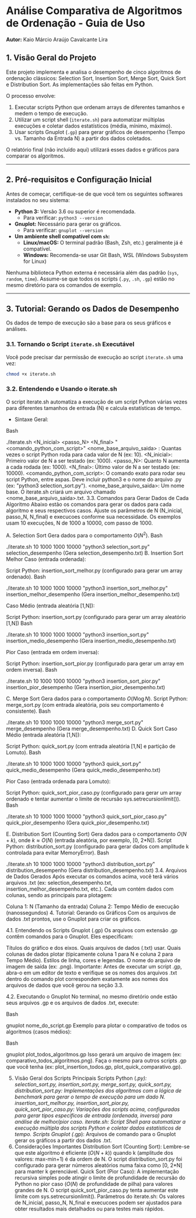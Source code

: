 # Análise Comparativa de Algoritmos de Ordenação - Guia de Uso

**Autor:** Kaio Márcio Araújo Cavalcante Lira

## 1. Visão Geral do Projeto

Este projeto implementa e analisa o desempenho de cinco algoritmos de ordenação clássicos: Selection Sort, Insertion Sort, Merge Sort, Quick Sort e Distribution Sort. As implementações são feitas em Python.

O processo envolve:
1.  Executar scripts Python que ordenam arrays de diferentes tamanhos e medem o tempo de execução.
2.  Utilizar um script shell (`iterate.sh`) para automatizar múltiplas execuções e coletar dados estatísticos (média, mínimo, máximo).
3.  Usar scripts Gnuplot (`.gp`) para gerar gráficos de desempenho (Tempo vs. Tamanho da Entrada N) a partir dos dados coletados.

O relatório final (não incluído aqui) utilizará esses dados e gráficos para comparar os algoritmos.

---
## 2. Pré-requisitos e Configuração Inicial

Antes de começar, certifique-se de que você tem os seguintes softwares instalados no seu sistema:

* **Python 3:** Versão 3.6 ou superior é recomendada.
    * Para verificar: `python3 --version`
* **Gnuplot:** Necessário para gerar os gráficos.
    * Para verificar: `gnuplot --version`
* **Um ambiente shell compatível com `sh`:**
    * **Linux/macOS:** O terminal padrão (Bash, Zsh, etc.) geralmente já é compatível.
    * **Windows:** Recomenda-se usar Git Bash, WSL (Windows Subsystem for Linux)

Nenhuma biblioteca Python externa é necessária além das padrão (`sys`, `random`, `time`). Assume-se que todos os scripts (`.py`, `.sh`, `.gp`) estão no mesmo diretório para os comandos de exemplo.

---
## 3. Tutorial: Gerando os Dados de Desempenho

Os dados de tempo de execução são a base para os seus gráficos e análises.

### 3.1. Tornando o Script `iterate.sh` Executável

Você pode precisar dar permissão de execução ao script `iterate.sh` uma vez:
```bash
chmod +x iterate.sh
```
### 3.2. Entendendo e Usando o iterate.sh
O script iterate.sh automatiza a execução de um script Python várias vezes para diferentes tamanhos de entrada (N) e calcula estatísticas de tempo.

- Sintaxe Geral:

Bash

./iterate.sh <execucoes> <N_inicial> <passo_N> <N_final> "<comando_python_com_script>" <nome_base_arquivo_saida>
<execucoes>: Quantas vezes o script Python roda para cada valor de N (ex: 10).
<N_inicial>: Primeiro valor de N a ser testado (ex: 1000).
<passo_N>: Quanto N aumenta a cada rodada (ex: 1000).
<N_final>: Último valor de N a ser testado (ex: 10000).
<comando_python_com_script>: O comando exato para rodar seu script Python, entre aspas. Deve incluir python3 e o nome do arquivo .py (ex: "python3 selection_sort.py").
<nome_base_arquivo_saida>: Um nome base. O iterate.sh criará um arquivo chamado <nome_base_arquivo_saida>.txt.
3.3. Comandos para Gerar Dados de Cada Algoritmo
Abaixo estão os comandos para gerar os dados para cada algoritmo e seus respectivos casos. Ajuste os parâmetros de N (N_inicial, passo_N, N_final) e execucoes conforme sua necessidade. Os exemplos usam 10 execuções, N de 1000 a 10000, com passo de 1000.

A. Selection Sort
Gera dados para o comportamento $O(N^2)$.
Bash

./iterate.sh 10 1000 1000 10000 "python3 selection_sort.py" selection_desempenho
(Gera selection_desempenho.txt)
B. Insertion Sort
Melhor Caso (entrada ordenada):

Script Python: insertion_sort_melhor.py (configurado para gerar um array ordenado).
Bash

./iterate.sh 10 1000 1000 10000 "python3 insertion_sort_melhor.py" insertion_melhor_desempenho
(Gera insertion_melhor_desempenho.txt)

Caso Médio (entrada aleatória [1,N]):

Script Python: insertion_sort.py (configurado para gerar um array aleatório [1,N])
Bash

./iterate.sh 10 1000 1000 10000 "python3 insertion_sort.py" insertion_medio_desempenho
(Gera insertion_medio_desempenho.txt)

Pior Caso (entrada em ordem inversa):

Script Python: insertion_sort_pior.py (configurado para gerar um array em ordem inversa).
Bash

./iterate.sh 10 1000 1000 10000 "python3 insertion_sort_pior.py" insertion_pior_desempenho
(Gera insertion_pior_desempenho.txt)

C. Merge Sort
Gera dados para o comportamento $O(N \log N)$.
Script Python: merge_sort.py (com entrada aleatória, pois seu comportamento é consistente).
Bash

./iterate.sh 10 1000 1000 10000 "python3 merge_sort.py" merge_desempenho
(Gera merge_desempenho.txt)
D. Quick Sort
Caso Médio (entrada aleatória [1,N]):

Script Python: quick_sort.py (com entrada aleatória [1,N] e partição de Lomuto).
Bash

./iterate.sh 10 1000 1000 10000 "python3 quick_sort.py" quick_medio_desempenho
(Gera quick_medio_desempenho.txt)

Pior Caso (entrada ordenada para Lomuto):

Script Python: quick_sort_pior_caso.py (configurado para gerar um array ordenado e tentar aumentar o limite de recursão sys.setrecursionlimit()).
Bash

./iterate.sh 10 1000 1000 10000 "python3 quick_sort_pior_caso.py" quick_pior_desempenho
(Gera quick_pior_desempenho.txt)

E. Distribution Sort (Counting Sort)
Gera dados para o comportamento $O(N+k)$, onde $k \approx O(N)$ (entrada aleatória, por exemplo, [0, 2*N]).
Script Python: distribution_sort.py (configurado para gerar dados com amplitude k controlada para evitar MemoryError).
Bash

./iterate.sh 10 1000 1000 10000 "python3 distribution_sort.py" distribution_desempenho
(Gera distribution_desempenho.txt)
3.4. Arquivos de Dados Gerados
Após executar os comandos acima, você terá vários arquivos .txt (ex: selection_desempenho.txt, insertion_melhor_desempenho.txt, etc.). Cada um contém dados com colunas, sendo as principais para plotagem:

Coluna 1: N (Tamanho da entrada)
Coluna 2: Tempo Médio de execução (nanossegundos)
4. Tutorial: Gerando os Gráficos
Com os arquivos de dados .txt prontos, use o Gnuplot para criar os gráficos.

4.1. Entendendo os Scripts Gnuplot (.gp)
Os arquivos com extensão .gp contêm comandos para o Gnuplot. Eles especificam:

Títulos do gráfico e dos eixos.
Quais arquivos de dados (.txt) usar.
Quais colunas de dados plotar (tipicamente coluna 1 para N e coluna 2 para Tempo Médio).
Estilos de linha, cores e legendas.
O nome do arquivo de imagem de saída (ex: .png).
Importante: Antes de executar um script .gp, abra-o em um editor de texto e verifique se os nomes dos arquivos .txt dentro do comando plot correspondem exatamente aos nomes dos arquivos de dados que você gerou na seção 3.3.

4.2. Executando o Gnuplot
No terminal, no mesmo diretório onde estão seus arquivos .gp e os arquivos de dados .txt, execute:

Bash

gnuplot nome_do_script.gp
Exemplo para plotar o comparativo de todos os algoritmos (casos médios):

Bash

gnuplot plot_todos_algoritmos.gp
Isso gerará um arquivo de imagem (ex: comparativo_todos_algoritmos.png). Faça o mesmo para outros scripts .gp que você tenha (ex: plot_insertion_todos.gp, plot_quick_comparativo.gp).

5. Visão Geral dos Scripts Principais
Scripts Python (*.py):
selection_sort.py, insertion_sort.py, merge_sort.py, quick_sort.py, distribution_sort.py: Implementações dos algoritmos com a lógica de benchmark para gerar o tempo de execução para um dado N.
insertion_sort_melhor.py, insertion_sort_pior.py, quick_sort_pior_caso.py: Variações dos scripts acima, configuradas para gerar tipos específicos de entrada (ordenada, inversa) para análise de melhor/pior caso.
iterate.sh: Script Shell para automatizar a execução múltipla dos scripts Python e coletar dados estatísticos de tempo.
Scripts Gnuplot (*.gp): Arquivos de comando para o Gnuplot gerar os gráficos a partir dos dados .txt.
6. Considerações Importantes
Distribution Sort (Counting Sort): Lembre-se que este algoritmo é eficiente ($O(N+k)$) quando k (amplitude dos valores: max-min+1) é da ordem de N. O script distribution_sort.py foi configurado para gerar números aleatórios numa faixa como [0, 2*N] para manter k gerenciável.
Quick Sort (Pior Caso): A implementação recursiva simples pode atingir o limite de profundidade de recursão do Python no pior caso ($O(N)$ de profundidade de pilha) para valores grandes de N. O script quick_sort_pior_caso.py tenta aumentar este limite com sys.setrecursionlimit().
Parâmetros do iterate.sh: Os valores de N_inicial, passo_N, N_final e execucoes podem ser ajustados para obter resultados mais detalhados ou para testes mais rápidos.